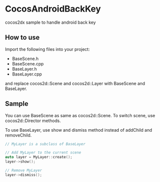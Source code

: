 CocosAndroidBackKey
===================

cocos2dx sample to handle android back key

## How to use

Import the following files into your project:

* BaseScene.h
* BaseScene.cpp
* BaseLayer.h
* BaseLayer.cpp

and replace cocos2d::Scene and cocos2d::Layer with BaseScene and BaseLayer.

## Sample

You can use BaseScene as same as cocos2d::Scene.
To switch scene, use cocos2d::Director methods.

To use BaseLayer, use show and dismiss method instead of addChild and removeChild.

```cpp
// MyLayer is a subclass of BaseLayer

// Add MyLayer to the current scene
auto layer = MyLayer::create();
layer->show();

// Remove MyLayer
layer->dismiss();
```
